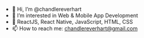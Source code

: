 - 👋 Hi, I’m @chandlereverhart
- 👀 I’m interested in Web & Mobile App Development
- 🌱 ReactJS, React Native, JavaScript, HTML, CSS
- 📫 How to reach me: chandlereverhart@gmail.com

<!---
chandlereverhart/chandlereverhart is a ✨ special ✨ repository because its `README.md` (this file) appears on your GitHub profile.
You can click the Preview link to take a look at your changes.
--->
